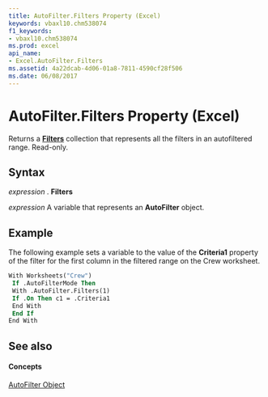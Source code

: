 ```yaml
---
title: AutoFilter.Filters Property (Excel)
keywords: vbaxl10.chm538074
f1_keywords:
- vbaxl10.chm538074
ms.prod: excel
api_name:
- Excel.AutoFilter.Filters
ms.assetid: 4a22dcab-4d06-01a8-7811-4590cf28f506
ms.date: 06/08/2017
---
```



# AutoFilter.Filters Property (Excel)

Returns a  **[Filters](Excel.Filters.md)** collection that represents all the filters in an autofiltered range. Read-only.


## Syntax

 _expression_ . **Filters**

 _expression_ A variable that represents an **AutoFilter** object.


## Example

The following example sets a variable to the value of the  **Criteria1** property of the filter for the first column in the filtered range on the Crew worksheet.


```vb
With Worksheets("Crew") 
 If .AutoFilterMode Then 
 With .AutoFilter.Filters(1) 
 If .On Then c1 = .Criteria1 
 End With 
 End If 
End With
```


## See also


#### Concepts


[AutoFilter Object](Excel.AutoFilter.md)

